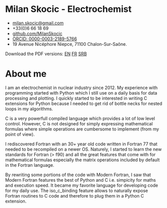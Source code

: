 # Milan Skocic - Electrochemist
	
* [milan.skocic\@gmail.com](mailto://milan.skocic@icloud.com)
* +33(0)6 66 18 69
* [github.com/MilanSkocic](https://www.github.com/MilanSkocic)
* [ORCID: 0000-0003-2189-5766](https://www.orcid.org/0000-0003-2189-5766)
* 19 Avenue Nicéphore Niepce, 71100 Chalon-Sur-Saône.

Download the PDF versions: [EN](./04-latex/00-cv/pdf/cv-milan_skocic-en.pdf) [FR](./04-latex/00-cv/pdf/cv-milan_skocic-fr.pdf) [SRB](./04-latex/00-cv/pdf/cv-milan_skocic-sr.pdf)

# About me

I am an electrochemist in nuclear industry since 2012. 
My experience with programming started with Python which I still use on 
a daily basis for data processing and plotting. 
I quickly started to be interested in writing C extensions for Python because 
I needed to get rid of bottle necks for nested loops in my algorithms. 

C is a very powerfull compiled language which provides a lot of low level control. 
However, C is not designed for simply expressing mathematical formulas 
where simple operations are cumbersome to implement (from my point of view).

I rediscovered Fortran with an 30+ year old code written in Fortran 77 that 
needed to be recompiled on a newer OS. Naturely, I started to learn the new 
standards for Fortran (> f90) and all the great features that come with for 
mathematical formulas especially the matrix operations included by default in the Fortran language. 

By rewriting some portions of the code with Modern Fortran, I saw that Modern 
Fortran features the best of Python and C i.e. simpicity for maths and execution 
speed. It became my favorite language for developing code for my daily use. 
The iso_c_binding feature allows to naturally expose Fortran routines to C 
code and therefore to plug them in a Python C extension.
